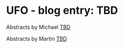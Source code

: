 # UFO - blog entry: TBD

Abstracts by Michael [TBD]()

Abstracts by Martin [TBD](https://github.com/KLMM-LSD/UFO-blog-entry-Michael-Martin/blob/master/martin.md)
